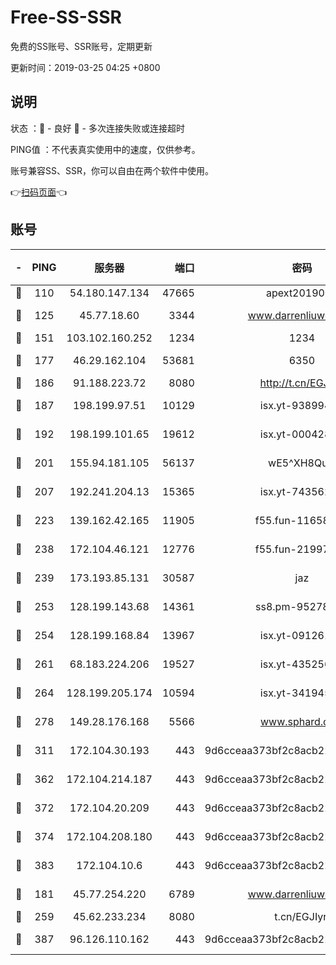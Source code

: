 # Free-SS-SSR

免费的SS账号、SSR账号，定期更新

更新时间：2019-03-25 04:25 +0800

## 说明

状态     ：🙂 - 良好 🙁 - 多次连接失败或连接超时

PING值   ：不代表真实使用中的速度，仅供参考。

账号兼容SS、SSR，你可以自由在两个软件中使用。

👉[扫码页面](https://liesauer.github.io/Free-SS-SSR/)👈

## 账号

|-|PING|服务器|端口|密码|加密方式|区域|
|:----:|:----:|:-----:|-----:|:----:|:----:|:----:|
|🙂|110|54.180.147.134|47665|apext2019001|chacha20|KR|
|🙂|125|45.77.18.60|3344|www.darrenliuwei.com|aes-256-cfb|JP|
|🙂|151|103.102.160.252|1234|1234|rc4-md5|JP|
|🙂|177|46.29.162.104|53681|6350|aes-128-ctr|RU|
|🙂|186|91.188.223.72|8080|http://t.cn/EGJIyrl|rc4-md5|RU|
|🙂|187|198.199.97.51|10129|isx.yt-93899437|aes-256-cfb|US|
|🙂|192|198.199.101.65|19612|isx.yt-00042869|aes-256-cfb|US|
|🙂|201|155.94.181.105|56137|wE5^XH8Quw|aes-256-cfb|US|
|🙂|207|192.241.204.13|15365|isx.yt-74356229|aes-256-cfb|US|
|🙂|223|139.162.42.165|11905|f55.fun-11658175|aes-256-cfb|SG|
|🙂|238|172.104.46.121|12776|f55.fun-21997792|aes-256-cfb|SG|
|🙂|239|173.193.85.131|30587|jaz|aes-256-cfb|US|
|🙂|253|128.199.143.68|14361|ss8.pm-95278074|aes-256-cfb|SG|
|🙂|254|128.199.168.84|13967|isx.yt-09126188|aes-256-cfb|SG|
|🙂|261|68.183.224.206|19527|isx.yt-43525673|aes-256-cfb|SG|
|🙂|264|128.199.205.174|10594|isx.yt-34194530|aes-256-cfb|SG|
|🙂|278|149.28.176.168|5566|www.sphard.com|aes-256-cfb|AU|
|🙂|311|172.104.30.193|443|9d6cceaa373bf2c8acb22e60b6a58be6|aes-256-cfb|US|
|🙂|362|172.104.214.187|443|9d6cceaa373bf2c8acb22e60b6a58be6|aes-256-cfb|US|
|🙂|372|172.104.20.209|443|9d6cceaa373bf2c8acb22e60b6a58be6|aes-256-cfb|US|
|🙂|374|172.104.208.180|443|9d6cceaa373bf2c8acb22e60b6a58be6|aes-256-cfb|US|
|🙂|383|172.104.10.6|443|9d6cceaa373bf2c8acb22e60b6a58be6|aes-256-cfb|US|
|🙂|181|45.77.254.220|6789|www.darrenliuwei.com|aes-256-cfb|SG|
|🙂|259|45.62.233.234|8080|t.cn/EGJIyrl|rc4-md5|CA|
|🙂|387|96.126.110.162|443|9d6cceaa373bf2c8acb22e60b6a58be6|aes-256-cfb|US|
